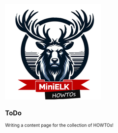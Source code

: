 ![MiniELK](resources/images/Logo01.png) 

ToDo
---
Writing a content page for the collection of HOWTOs!
